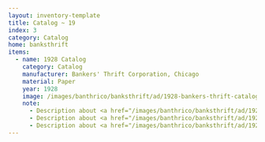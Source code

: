 ```yaml
---
layout: inventory-template
title: Catalog ~ 19
index: 3
category: Catalog
home: banksthrift
items:
  - name: 1928 Catalog
    category: Catalog
    manufacturer: Bankers' Thrift Corporation, Chicago
    material: Paper
    year: 1928
    image: /images/banthrico/banksthrift/ad/1928-bankers-thrift-catalog-01.jpeg
    note: 
      - Description about <a href="/images/banthrico/banksthrift/ad/1928-bankers-thrift-catalog-02.jpeg" data-lightbox="1928-Catalog">Goldeb Egg Bank Display Cabinet</a>
      - Description about <a href="/images/banthrico/banksthrift/ad/1928-bankers-thrift-catalog-03.jpeg" data-lightbox="1928-Catalog">The "Real Home" Bank</a>
      - Description about <a href="/images/banthrico/banksthrift/ad/1928-bankers-thrift-catalog-04.jpeg" data-lightbox="1928-Catalog">The Fortune Teller Barrel Bank</a>
---
```

